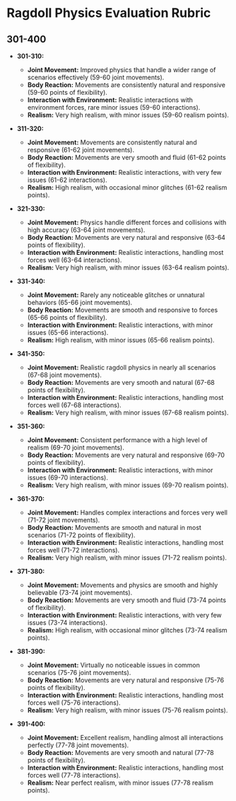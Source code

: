 
# Ragdoll Physics Evaluation Rubric

## 301-400
- **301-310:**
  - **Joint Movement:** Improved physics that handle a wider range of scenarios effectively (59-60 joint movements).
  - **Body Reaction:** Movements are consistently natural and responsive (59-60 points of flexibility).
  - **Interaction with Environment:** Realistic interactions with environment forces, rare minor issues (59-60 interactions).
  - **Realism:** Very high realism, with minor issues (59-60 realism points).

- **311-320:**
  - **Joint Movement:** Movements are consistently natural and responsive (61-62 joint movements).
  - **Body Reaction:** Movements are very smooth and fluid (61-62 points of flexibility).
  - **Interaction with Environment:** Realistic interactions, with very few issues (61-62 interactions).
  - **Realism:** High realism, with occasional minor glitches (61-62 realism points).

- **321-330:**
  - **Joint Movement:** Physics handle different forces and collisions with high accuracy (63-64 joint movements).
  - **Body Reaction:** Movements are very natural and responsive (63-64 points of flexibility).
  - **Interaction with Environment:** Realistic interactions, handling most forces well (63-64 interactions).
  - **Realism:** Very high realism, with minor issues (63-64 realism points).

- **331-340:**
  - **Joint Movement:** Rarely any noticeable glitches or unnatural behaviors (65-66 joint movements).
  - **Body Reaction:** Movements are smooth and responsive to forces (65-66 points of flexibility).
  - **Interaction with Environment:** Realistic interactions, with minor issues (65-66 interactions).
  - **Realism:** High realism, with minor issues (65-66 realism points).

- **341-350:**
  - **Joint Movement:** Realistic ragdoll physics in nearly all scenarios (67-68 joint movements).
  - **Body Reaction:** Movements are very smooth and natural (67-68 points of flexibility).
  - **Interaction with Environment:** Realistic interactions, handling most forces well (67-68 interactions).
  - **Realism:** Very high realism, with minor issues (67-68 realism points).

- **351-360:**
  - **Joint Movement:** Consistent performance with a high level of realism (69-70 joint movements).
  - **Body Reaction:** Movements are very natural and responsive (69-70 points of flexibility).
  - **Interaction with Environment:** Realistic interactions, with minor issues (69-70 interactions).
  - **Realism:** Very high realism, with minor issues (69-70 realism points).

- **361-370:**
  - **Joint Movement:** Handles complex interactions and forces very well (71-72 joint movements).
  - **Body Reaction:** Movements are smooth and natural in most scenarios (71-72 points of flexibility).
  - **Interaction with Environment:** Realistic interactions, handling most forces well (71-72 interactions).
  - **Realism:** Very high realism, with minor issues (71-72 realism points).

- **371-380:**
  - **Joint Movement:** Movements and physics are smooth and highly believable (73-74 joint movements).
  - **Body Reaction:** Movements are very smooth and fluid (73-74 points of flexibility).
  - **Interaction with Environment:** Realistic interactions, with very few issues (73-74 interactions).
  - **Realism:** High realism, with occasional minor glitches (73-74 realism points).

- **381-390:**
  - **Joint Movement:** Virtually no noticeable issues in common scenarios (75-76 joint movements).
  - **Body Reaction:** Movements are very natural and responsive (75-76 points of flexibility).
  - **Interaction with Environment:** Realistic interactions, handling most forces well (75-76 interactions).
  - **Realism:** Very high realism, with minor issues (75-76 realism points).

- **391-400:**
  - **Joint Movement:** Excellent realism, handling almost all interactions perfectly (77-78 joint movements).
  - **Body Reaction:** Movements are very smooth and natural (77-78 points of flexibility).
  - **Interaction with Environment:** Realistic interactions, handling most forces well (77-78 interactions).
  - **Realism:** Near perfect realism, with minor issues (77-78 realism points).

